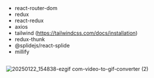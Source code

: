 ##

- react-router-dom
- redux
- react-redux
- axios
- tailwind (https://tailwindcss.com/docs/installation)
- redux-thunk
- @splidejs/react-splide
- millify

##
![20250122_154838-ezgif com-video-to-gif-converter (2)](https://github.com/user-attachments/assets/804a49bc-e794-4159-9c70-544c8330cee4)
